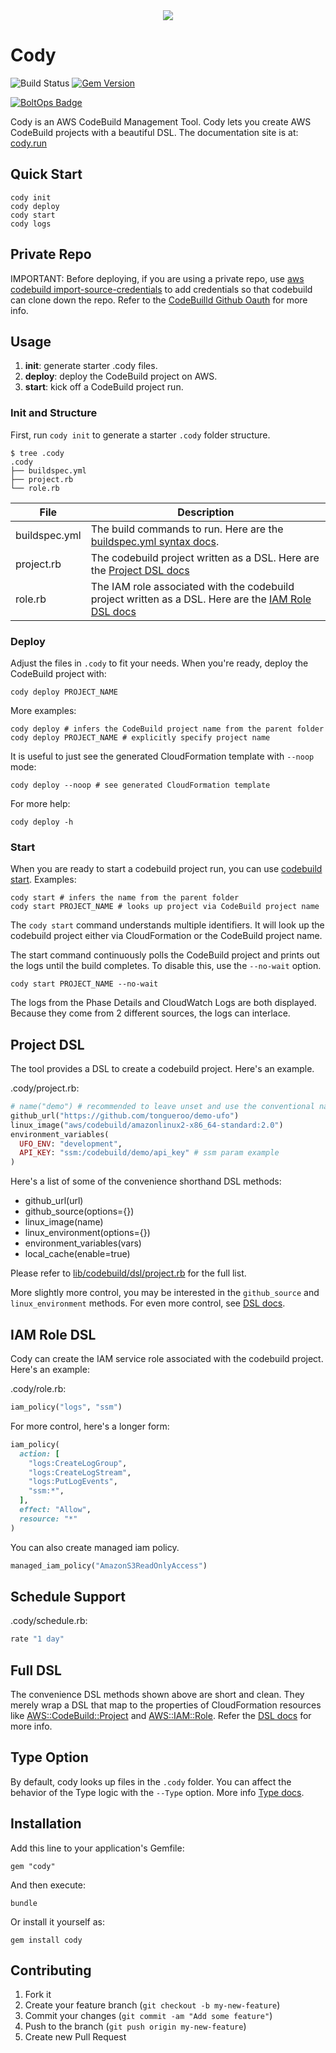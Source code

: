 <div align="center">
  <a href="http://cody.run"><img src="https://raw.githubusercontent.com/tongueroo/cody/master/docs/img/logos/cody-with-text.png" /></a>
</div>

# Cody

![Build Status](https://codebuild.us-west-2.amazonaws.com/badges?uuid=eyJlbmNyeXB0ZWREYXRhIjoiWWFRbjVNQlIvZGtSS2NMTGlRY3pWYm1lTGFFSG5acDc4b09hL2lHWGVxeHZaMGYxVTc0cGEwOHBHWHF6MjZiNlZNU0JqS0lvTnZkdWI5enRDczRZYStnPSIsIml2UGFyYW1ldGVyU3BlYyI6ImsyUDJNc2E3SlpYOGFYYy8iLCJtYXRlcmlhbFNldFNlcmlhbCI6MX0%3D&branch=master)
[![Gem Version](https://badge.fury.io/rb/cody.png)](http://badge.fury.io/rb/cody)

[![BoltOps Badge](https://img.boltops.com/boltops/badges/boltops-badge.png)](https://www.boltops.com)

Cody is an AWS CodeBuild Management Tool. Cody lets you create AWS CodeBuild projects with a beautiful DSL. The documentation site is at: [cody.run](https://cody.run/)

## Quick Start

    cody init
    cody deploy
    cody start
    cody logs

## Private Repo

IMPORTANT: Before deploying, if you are using a private repo, use [aws codebuild import-source-credentials](https://docs.aws.amazon.com/cli/latest/reference/codebuild/import-source-credentials.html) to add credentials so that codebuild can clone down the repo.  Refer to the [CodeBuilld Github Oauth](https://cody.run/docs/github_oauth/) for more info.

## Usage

1. **init**: generate starter .cody files.
2. **deploy**: deploy the CodeBuild project on AWS.
3. **start**: kick off a CodeBuild project run.

### Init and Structure

First, run `cody init` to generate a starter `.cody` folder structure.

    $ tree .cody
    .cody
    ├── buildspec.yml
    ├── project.rb
    └── role.rb

File | Description
--- | ---
buildspec.yml | The build commands to run.  Here are the [buildspec.yml syntax docs](https://docs.aws.amazon.com/codebuild/latest/userguide/build-spec-ref.html).
project.rb | The codebuild project written as a DSL. Here are the [Project DSL docs](https://cody.run/docs/dsl/project/)
role.rb | The IAM role associated with the codebuild project written as a DSL. Here are the [IAM Role DSL docs](https://cody.run/docs/dsl/role/)

### Deploy

Adjust the files in `.cody` to fit your needs. When you're ready, deploy the CodeBuild project with:

    cody deploy PROJECT_NAME

More examples:

    cody deploy # infers the CodeBuild project name from the parent folder
    cody deploy PROJECT_NAME # explicitly specify project name

It is useful to just see the generated CloudFormation template with `--noop` mode:

    cody deploy --noop # see generated CloudFormation template

For more help:

    cody deploy -h

### Start

When you are ready to start a codebuild project run, you can use [codebuild start](https://cody.run/reference/cody-start/). Examples:

    cody start # infers the name from the parent folder
    cody start PROJECT_NAME # looks up project via CodeBuild project name

The `cody start` command understands multiple identifiers. It will look up the codebuild project either via CloudFormation or the CodeBuild project name.

The start command continuously polls the CodeBuild project and prints out the logs until the build completes. To disable this, use the `--no-wait` option.

    cody start PROJECT_NAME --no-wait

The logs from the Phase Details and CloudWatch Logs are both displayed. Because they come from 2 different sources, the logs can interlace.

## Project DSL

The tool provides a DSL to create a codebuild project.  Here's an example.

.cody/project.rb:

```ruby
# name("demo") # recommended to leave unset and use the conventional name that cody sets
github_url("https://github.com/tongueroo/demo-ufo")
linux_image("aws/codebuild/amazonlinux2-x86_64-standard:2.0")
environment_variables(
  UFO_ENV: "development",
  API_KEY: "ssm:/codebuild/demo/api_key" # ssm param example
)
```

Here's a list of some of the convenience shorthand DSL methods:

* github_url(url)
* github_source(options={})
* linux_image(name)
* linux_environment(options={})
* environment_variables(vars)
* local_cache(enable=true)

Please refer to [lib/codebuild/dsl/project.rb](lib/codebuild/dsl/project.rb) for the full list.

More slightly more control, you may be interested in the `github_source` and `linux_environment` methods.  For even more control, see [DSL docs](https://cody.run/docs/dsl/).

## IAM Role DSL

Cody can create the IAM service role associated with the codebuild project. Here's an example:

.cody/role.rb:

```ruby
iam_policy("logs", "ssm")
```

For more control, here's a longer form:

```ruby
iam_policy(
  action: [
    "logs:CreateLogGroup",
    "logs:CreateLogStream",
    "logs:PutLogEvents",
    "ssm:*",
  ],
  effect: "Allow",
  resource: "*"
)
```

You can also create managed iam policy.

```ruby
managed_iam_policy("AmazonS3ReadOnlyAccess")
```

## Schedule Support

.cody/schedule.rb:

```ruby
rate "1 day"
```

## Full DSL

The convenience DSL methods shown above are short and clean.  They merely wrap a DSL that map to the properties of CloudFormation resources like [AWS::CodeBuild::Project](https://docs.aws.amazon.com/AWSCloudFormation/latest/UserGuide/aws-resource-codebuild-project.html) and [AWS::IAM::Role](https://docs.aws.amazon.com/AWSCloudFormation/latest/UserGuide/aws-resource-iam-role.html). Refer the [DSL docs](https://cody.run/docs/dsl/) for more info.

## Type Option

By default, cody looks up files in the `.cody` folder.  You can affect the behavior of the Type logic with the `--Type` option.  More info [Type docs](https://cody.run/docs/type-option/).

## Installation

Add this line to your application's Gemfile:

    gem "cody"

And then execute:

    bundle

Or install it yourself as:

    gem install cody

## Contributing

1. Fork it
2. Create your feature branch (`git checkout -b my-new-feature`)
3. Commit your changes (`git commit -am "Add some feature"`)
4. Push to the branch (`git push origin my-new-feature`)
5. Create new Pull Request
